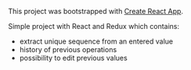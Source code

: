 This project was bootstrapped with [Create React App](https://github.com/facebook/create-react-app).

Simple project with React and Redux which contains:

* extract unique sequence from an entered value
* history of previous operations
* possibility to edit previous values


